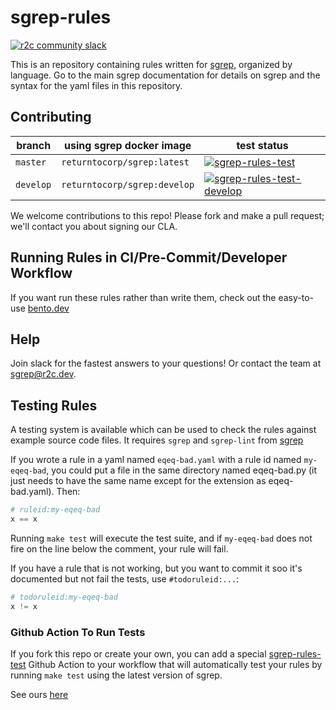 # sgrep-rules

[![r2c community slack](https://img.shields.io/badge/r2c_slack-join-brightgreen?style=for-the-badge&logo=slack&labelColor=4A154B)](https://join.slack.com/t/r2c-community/shared_invite/enQtNjU0NDYzMjAwODY4LWE3NTg1MGNhYTAwMzk5ZGRhMjQ2MzVhNGJiZjI1ZWQ0NjQ2YWI4ZGY3OGViMGJjNzA4ODQ3MjEzOWExNjZlNTA)

This is an repository containing rules written for [sgrep](https://sgrep.dev), organized by language. Go to the main sgrep documentation for details on sgrep and the syntax for the yaml files in this repository.

## Contributing

| branch | using sgrep docker image | test status          |
| ------------ | ------------------------ | -------------------- |
| `master` | `returntocorp/sgrep:latest`   | [![sgrep-rules-test](https://github.com/returntocorp/sgrep-rules/workflows/sgrep/badge.svg?branch=master)](https://github.com/returntocorp/sgrep-rules/actions?query=workflow%3Asgrep) |
| `develop` | `returntocorp/sgrep:develop`  | [![sgrep-rules-test-develop](https://github.com/returntocorp/sgrep-rules/workflows/sgrep-develop/badge.svg)](https://github.com/returntocorp/sgrep-rules/actions?query=workflow%3Asgrep-develop) |

We welcome contributions to this repo! Please fork and make a pull request; we'll contact you about signing our CLA.

## Running Rules in CI/Pre-Commit/Developer Workflow

If you want run these rules rather than write them, check out the easy-to-use [bento.dev](https://bento.dev)

## Help

Join slack for the fastest answers to your questions! Or contact the team at [sgrep@r2c.dev](mailto:sgrep@r2c.dev).

## Testing Rules

A testing system is available which can be used to check the rules against example source code files. It requires `sgrep` and `sgrep-lint` from [sgrep](https://sgrep.dev)

If you wrote a rule in a yaml named `eqeq-bad.yaml` with a rule id named `my-eqeq-bad`, you could put a file in the same directory named eqeq-bad.py (it just needs to have the same name except for the extension as eqeq-bad.yaml). Then:

```python
# ruleid:my-eqeq-bad
x == x
```

Running `make test` will execute the test suite, and if `my-eqeq-bad` does not fire on the line below the comment, your rule will fail.

If you have a rule that is not working, but you want to commit it soo it's documented but not fail the tests, use `#todoruleid:...`:

```python
# todoruleid:my-eqeq-bad
x != x
```

### Github Action To Run Tests

If you fork this repo or create your own, you can add a special [sgrep-rules-test](https://github.com/marketplace/actions/sgrep-rules-test) Github Action to your workflow that will automatically test your rules by running `make test` using the latest version of sgrep.

See ours [here](.github/workflows/sgrep-rules-test.yml)
